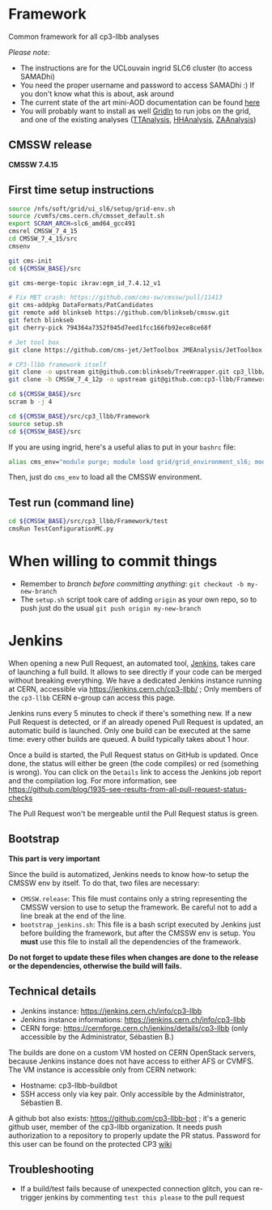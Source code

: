 # Framework
Common framework for all cp3-llbb analyses

*Please note:*
* The instructions are for the UCLouvain ingrid SLC6 cluster (to access SAMADhi)
* You need the proper username and password to access SAMADhi :) If you don't know what this is about, ask around
* The current state of the art mini-AOD documentation can be found [here](https://twiki.cern.ch/twiki/bin/view/CMSPublic/WorkBookMiniAOD2015)
* You will probably want to install as well [GridIn](https://github.com/cp3-llbb/GridIn) to run jobs on the grid, and one of the existing analyses ([TTAnalysis](https://github.com/cp3-llbb/TTAnalysis), [HHAnalysis](https://github.com/cp3-llbb/HHAnalysis), [ZAAnalysis](https://github.com/cp3-llbb/ZAAnalysis))

## CMSSW release

**CMSSW 7.4.15**

## First time setup instructions

```bash
source /nfs/soft/grid/ui_sl6/setup/grid-env.sh
source /cvmfs/cms.cern.ch/cmsset_default.sh
export SCRAM_ARCH=slc6_amd64_gcc491
cmsrel CMSSW_7_4_15
cd CMSSW_7_4_15/src
cmsenv

git cms-init
cd ${CMSSW_BASE}/src 

git cms-merge-topic ikrav:egm_id_7.4.12_v1

# Fix MET crash: https://github.com/cms-sw/cmssw/pull/11413
git cms-addpkg DataFormats/PatCandidates
git remote add blinkseb https://github.com/blinkseb/cmssw.git
git fetch blinkseb
git cherry-pick 794364a7352f045d7eed1fcc166fb92ece8ce68f

# Jet tool box
git clone https://github.com/cms-jet/JetToolbox JMEAnalysis/JetToolbox

# CP3-llbb framework itself
git clone -o upstream git@github.com:blinkseb/TreeWrapper.git cp3_llbb/TreeWrapper
git clone -b CMSSW_7_4_12p -o upstream git@github.com:cp3-llbb/Framework.git cp3_llbb/Framework

cd ${CMSSW_BASE}/src
scram b -j 4

cd ${CMSSW_BASE}/src/cp3_llbb/Framework
source setup.sh
cd ${CMSSW_BASE}/src
```

If you are using ingrid, here's a useful alias to put in your ``bashrc`` file:

```bash
alias cms_env="module purge; module load grid/grid_environment_sl6; module load crab/crab3; module load cms/cmssw;"
```

Then, just do ``cms_env`` to load all the CMSSW environment.

## Test run (command line)

```bash
cd ${CMSSW_BASE}/src/cp3_llbb/Framework/test
cmsRun TestConfigurationMC.py
```

# When willing to commit things
  * Remember to *branch before committing anything*: ```git checkout -b my-new-branch```
  * The ```setup.sh``` script took care of adding ```origin``` as your own repo, so to push just do the usual ```git push origin my-new-branch```

# Jenkins

When opening a new Pull Request, an automated tool, [Jenkins](https://jenkins-ci.org/), takes care of launching a full build. It allows to see directly if your code can be merged without breaking everything. We have a dedicated Jenkins instance running at CERN, accessible via https://jenkins.cern.ch/cp3-llbb/ ; Only members of the ``cp3-llbb`` CERN e-group can access this page.

Jenkins runs every 5 minutes to check if there's something new. If a new Pull Request is detected, or if an already opened Pull Request is updated, an automatic build is launched. Only one build can be executed at the same time: every other builds are queued. A build typically takes about 1 hour.

Once a build is started, the Pull Request status on GitHub is updated. Once done, the status will either be green (the code compiles) or red (something is wrong). You can click on the ``Details`` link to access the Jenkins job report and the compilation log. For more information, see https://github.com/blog/1935-see-results-from-all-pull-request-status-checks

The Pull Request won't be mergeable until the Pull Request status is green.

## Bootstrap

**This part is very important**

Since the build is automatized, Jenkins needs to know how-to setup the CMSSW env by itself. To do that, two files are necessary:

 - ``CMSSW.release``: This file must contains only a string representing the CMSSW version to use to setup the framework. Be careful not to add a line break at the end of the line.
 - ``bootstrap_jenkins.sh``: This file is a bash script executed by Jenkins just before building the framework, but after the CMSSW env is setup. You **must** use this file to install all the dependencies of the framework.

**Do not forget to update these files when changes are done to the release or the dependencies, otherwise the build will fails.**

## Technical details

 - Jenkins instance: https://jenkins.cern.ch/info/cp3-llbb
 - Jenkins instance informations: https://jenkins.cern.ch/info/cp3-llbb
 - CERN forge: https://cernforge.cern.ch/jenkins/details/cp3-llbb (only accessible by the Administrator, Sébastien B.)

The builds are done on a custom VM hosted on CERN OpenStack servers, because Jenkins instance does not have access to either AFS or CVMFS. The VM instance is accessible only from CERN network:

 - Hostname: cp3-llbb-buildbot
 - SSH access only via key pair. Only accessible by the Administrator, Sébastien B.

A github bot also exists: https://github.com/cp3-llbb-bot ; it's a generic github user, member of the cp3-llbb organization. It needs push authorization to a repository to properly update the PR status. Password for this user can be found on the protected CP3 [wiki](https://cp3.irmp.ucl.ac.be/projects/cp3admin/wiki/UsersPage/Private/Physics/Exp/llbb)

## Troubleshooting

  - If a build/test fails because of unexpected connection glitch, you can re-trigger jenkins by commenting `test this please` to the pull request
